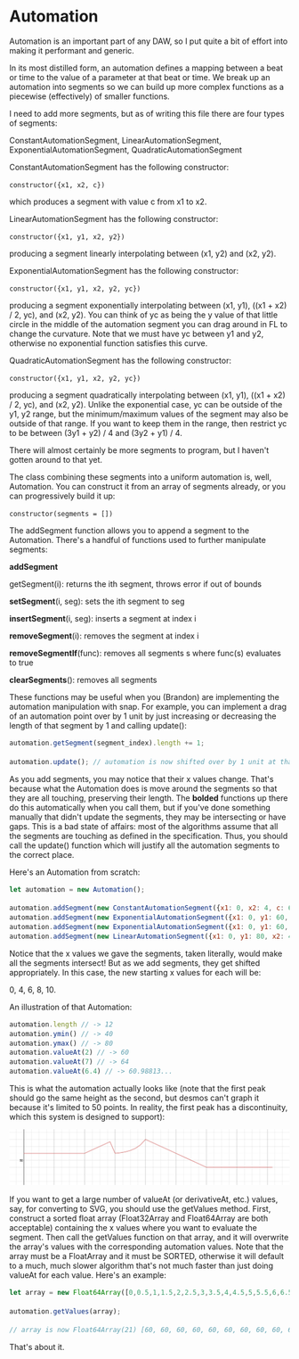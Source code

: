 # Automation

Automation is an important part of any DAW, so I put quite a bit of effort into making it performant and generic.

In its most distilled form, an automation defines a mapping between a beat or time to the value of a parameter at that beat or time. We break up an automation into segments so we can build up more complex functions as a piecewise (effectively) of smaller functions.

I need to add more segments, but as of writing this file there are four types of segments:

ConstantAutomationSegment, LinearAutomationSegment, ExponentialAutomationSegment, QuadraticAutomationSegment

ConstantAutomationSegment has the following constructor:

`constructor({x1, x2, c})`

which produces a segment with value c from x1 to x2.

LinearAutomationSegment has the following constructor:

`constructor({x1, y1, x2, y2})`

producing a segment linearly interpolating between (x1, y2) and (x2, y2).

ExponentialAutomationSegment has the following constructor:

`constructor({x1, y1, x2, y2, yc})`

producing a segment exponentially interpolating between (x1, y1), ((x1 + x2) / 2, yc), and (x2, y2). You can think of yc as being the y value of that little circle in the middle of the automation segment you can drag around in FL to change the curvature. Note that we must have yc between y1 and y2, otherwise no exponential function satisfies this curve.

QuadraticAutomationSegment has the following constructor:

`constructor({x1, y1, x2, y2, yc})`

producing a segment quadratically interpolating between (x1, y1), ((x1 + x2) / 2, yc), and (x2, y2). Unlike the exponential case, yc can be outside of the y1, y2 range, but the minimum/maximum values of the segment may also be outside of that range. If you want to keep them in the range, then restrict yc to be between (3y1 + y2) / 4 and (3y2 + y1) / 4.

There will almost certainly be more segments to program, but I haven't gotten around to that yet.

The class combining these segments into a uniform automation is, well, Automation. You can construct it from an array of segments already, or you can progressively build it up:

`constructor(segments = [])`

The addSegment function allows you to append a segment to the Automation. There's a handful of functions used to further manipulate segments:

**addSegment**

getSegment(i): returns the ith segment, throws error if out of bounds

**setSegment**(i, seg): sets the ith segment to seg

**insertSegment**(i, seg): inserts a segment at index i

**removeSegment**(i): removes the segment at index i

**removeSegmentIf**(func): removes all segments s where func(s) evaluates to true

**clearSegments**(): removes all segments

These functions may be useful when you (Brandon) are implementing the automation manipulation with snap. For example, you can implement a drag of an automation point over by 1 unit by just increasing or decreasing the length of that segment by 1 and calling update():

```js
automation.getSegment(segment_index).length += 1;

automation.update(); // automation is now shifted over by 1 unit at that segment
```

As you add segments, you may notice that their x values change. That's because what the Automation does is move around the segments so that they are all touching, preserving their length. The **bolded** functions up there do this automatically when you call them, but if you've done something manually that didn't update the segments, they may be intersecting or have gaps. This is a bad state of affairs: most of the algorithms assume that all the segments are touching as defined in the specification. Thus, you should call the update() function which will justify all the automation segments to the correct place.

Here's an Automation from scratch:

```javascript
let automation = new Automation();

automation.addSegment(new ConstantAutomationSegment({x1: 0, x2: 4, c: 60})); // length 4
automation.addSegment(new ExponentialAutomationSegment({x1: 0, y1: 60, x2: 2, y2: 80, yc: 70})); // length 2
automation.addSegment(new ExponentialAutomationSegment({x1: 0, y1: 60, x2: 2, y2: 80, yc: 64})); // length 2
automation.addSegment(new LinearAutomationSegment({x1: 0, y1: 80, x2: 4, y2: 40})); // length 4
```

Notice that the x values we gave the segments, taken literally, would make all the segments intersect! But as we add segments, they get shifted appropriately. In this case, the new starting x values for each will be:

0, 4, 6, 8, 10.

An illustration of that Automation:

```javascript
automation.length // -> 12
automation.ymin() // -> 40
automation.ymax() // -> 80
automation.valueAt(2) // -> 60
automation.valueAt(7) // -> 64
automation.valueAt(6.4) // -> 60.98813...
```

This is what the automation actually looks like (note that the first peak should go the same height as the second, but desmos can't graph it because it's limited to 50 points. In reality, the first peak has a discontinuity, which this system is designed to support):

![automation](automation.png)

If you want to get a large number of valueAt (or derivativeAt, etc.) values, say, for converting to SVG, you should use the getValues method. First, construct a sorted float array (Float32Array and Float64Array are both acceptable) containing the x values where you want to evaluate the segment. Then call the getValues function on that array, and it will overwrite the array's values with the corresponding automation values. Note that the array must be a FloatArray and it must be SORTED, otherwise it will default to a much, much slower algorithm that's not much faster than just doing valueAt for each value. Here's an example:

```javascript
let array = new Float64Array([0,0.5,1,1.5,2,2.5,3,3.5,4,4.5,5,5.5,6,6.5,7,7.5,8,8.5,9,9.5,10]);

automation.getValues(array);

// array is now Float64Array(21) [60, 60, 60, 60, 60, 60, 60, 60, 60, 65, 70, 75, 60, 61.333333333333336, 64, 69.33333333333333, 80, 75, 70, 65, 60]
```

That's about it.
